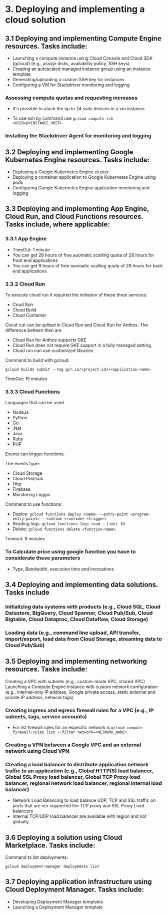 # 3. Deploying and implementing a cloud solution

## 3.1 Deploying and implementing Compute Engine resources. Tasks include:

- Launching a compute instance using Cloud Console and Cloud SDK (gcloud) (e.g., assign disks, availability policy, SSH keys)
- Creating an autoscaled managed instance group using an instance template
- Generating/uploading a custom SSH key for instances
- Configuring a VM for Stackdriver monitoring and logging

### Assessing compute quotas and requesting increases

- It's possible to atach the up to 24 ssds devices in a vm instance.

- To use ssh by command use `gcloud compute ssh <USER>@<INSTANCE_HOST>`

### Installing the Stackdriver Agent for monitoring and logging

## 3.2 Deploying and implementing Google Kubernetes Engine resources. Tasks include:

- Deploying a Google Kubernetes Engine cluster
- Deploying a container application to Google Kubernetes Engine using pods
- Configuring Google Kubernetes Engine application monitoring and logging

## 3.3 Deploying and implementing App Engine, Cloud Run, and Cloud Functions resources. Tasks include, where applicable:

### 3.3.1 App Engine

- TimeOut: 1 minute
- You can get 28 hours of free auomatic scalling quota of 28 hours for front end applications
- You can get 9 hours of free auomatic scalling quota of 28 hours for back end applications

### 3.3.2 Cloud Run

To execute cloud run it required the initiation of these three services:

- Coud Run
- Cloud Build
- Cloud Container

Cloud run can be splited in Cloud Run and Cloud Run for Anthos. The difference betteen then are

- Cloud Run for Anthos supports GKE
- Cloud Run does not require GKE support in a fully managed setting.
- Cloud run can use customized libraries

Command to build with gcloud:

`gcloud builds submit --tag gcr.io/<project-id>/<application-name>`

TimeOut: 15 minutes

### 3.3.3 Cloud Functions

Languages that can be used

- NodeJs
- Python
- Go
- .Net
- Java
- Ruby
- PHP

Events can trigger functions.

The events type:

- Cloud Storage
- Cloud Pub/sub
- Http
- Firebase
- Monitoring Loggin

Command to use functions:

- Deploy: `gcloud functions deploy <name> --entry-point <program-entry-point> --runtime <runtime> <trigger>`
- Reading logs: `gcloud functions logs read --limit 10`
- Delete: `gcloud functions delete <function-name>`

Timeout: 9 minutes

### To Calculate price using google function you have to considerate these parameters

- Type, Bandwidth, execution time and invocations

## 3.4 Deploying and implementing data solutions. Tasks include

### Initializing data systems with products (e.g., Cloud SQL, Cloud Datastore, BigQuery, Cloud Spanner, Cloud Pub/Sub, Cloud Bigtable, Cloud Dataproc, Cloud Dataflow, Cloud Storage)

### Loading data (e.g., command line upload, API transfer, import/export, load data from Cloud Storage, streaming data to Cloud Pub/Sub)

## 3.5 Deploying and implementing networking resources. Tasks include:

Creating a VPC with subnets (e.g., custom-mode VPC, shared VPC)
Launching a Compute Engine instance with custom network configuration (e.g., internal-only IP address, Google private access, static external and private IP address, network tags)

### Creating ingress and egress firewall rules for a VPC (e.g., IP subnets, tags, service accounts)

- For list firewall rules for an especific network is `gcloud compute firewall-rules list --filter network=<NETWORK_NAME>`

### Creating a VPN between a Google VPC and an external network using Cloud VPN

### Creating a load balancer to distribute application network traffic to an application (e.g., Global HTTP(S) load balancer, Global SSL Proxy load balancer, Global TCP Proxy load balancer, regional network load balancer, regional internal load balancer)

- Network Load Balancing to load balance UDP, TCP and SSL traffic on ports that are nor supported the TCP proxy and SSL Proxy Load balancers
- Internal TCP/UDP load balancer are available with region and not globally

## 3.6 Deploying a solution using Cloud Marketplace. Tasks include:

Command to list deployments:

`gcloud deployment-manager deployments list`

## 3.7 Deploying application infrastructure using Cloud Deployment Manager. Tasks include:

- Developing Deployment Manager templates
- Launching a Deployment Manager template
